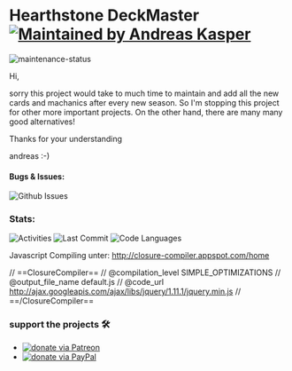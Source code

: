 Hearthstone DeckMaster [![Maintained by Andreas Kasper](https://img.shields.io/badge/Previously%20Maintained%20by-Andreas%20Kasper-red.svg?longCache=true&style=for-the-badge)](https://github.com/AndreasKasper)
======================

![maintenance-status](https://img.shields.io/badge/maintenance-deprecated-red.svg)

Hi,

sorry this project would take to much time to maintain and add all the new cards and machanics after every new season. So I'm stopping this project for other more important projects. On the other hand, there are many many good alternatives!

Thanks for your understanding

andreas :-)


#### Bugs & Issues:
![Github Issues](https://img.shields.io/github/issues/andreaskasper/hearthstonedeckmaster.svg)

### Stats:
![Activities](https://img.shields.io/github/commit-activity/m/andreaskasper/hearthstonedeckmaster.svg)
![Last Commit](https://img.shields.io/github/last-commit/andreaskasper/hearthstonedeckmaster.svg)
![Code Languages](https://img.shields.io/github/languages/top/andreaskasper/hearthstonedeckmaster.svg)


Javascript Compiling unter:
http://closure-compiler.appspot.com/home

// ==ClosureCompiler==
// @compilation_level SIMPLE_OPTIMIZATIONS
// @output_file_name default.js
// @code_url http://ajax.googleapis.com/ajax/libs/jquery/1.11.1/jquery.min.js
// ==/ClosureCompiler==


### support the projects :hammer_and_wrench:
* [![donate via Patreon](https://img.shields.io/badge/Donate-Patreon-green.svg)](https://www.patreon.com/AndreasKasper)
* [![donate via PayPal](https://img.shields.io/badge/Donate-PayPal-green.svg)](https://www.paypal.me/AndreasKasper)
